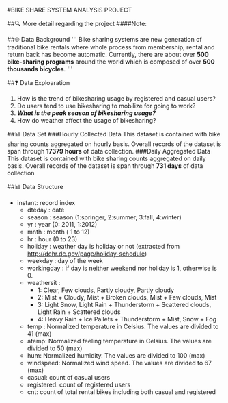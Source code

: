#BIKE SHARE SYSTEM ANALYSIS PROJECT

##🔍 More detail regarding the project
####Note: 

##🌐 Data Background
'''
Bike sharing systems are new generation of traditional bike rentals where whole process from membership, rental and return 
back has become automatic. Currently, there are about over **500 bike-sharing programs** around the world which is composed of 
over **500 thousands bicycles**.
'''

##❓ Data Exploaration
1. How is the trend of bikesharing usage by registered and casual users?
2. Do users tend to use bikesharing to mobilize for going to work?
3. ***What is the peak season of bikesharing usage?***
4. How do weather affect the usage of bikesharing?

##📊 Data Set
###Hourly Collected Data
This dataset is contained with bike sharing counts aggregated on hourly basis. Overall records of the dataset is span through **17379 hours** of data collection.
###Daily Aggregated Data
This dataset is contained with  bike sharing counts aggregated on daily basis. Overall records of the dataset is span through **731 days** of data collection

##📊 Data Structure
  - instant: record index
	- dteday : date
	- season : season (1:springer, 2:summer, 3:fall, 4:winter)
	- yr : year (0: 2011, 1:2012)
	- mnth : month ( 1 to 12)
	- hr : hour (0 to 23)
	- holiday : weather day is holiday or not (extracted from http://dchr.dc.gov/page/holiday-schedule)
	- weekday : day of the week
	- workingday : if day is neither weekend nor holiday is 1, otherwise is 0.
  	+ weathersit : 
  		- 1: Clear, Few clouds, Partly cloudy, Partly cloudy
  		- 2: Mist + Cloudy, Mist + Broken clouds, Mist + Few clouds, Mist
  		- 3: Light Snow, Light Rain + Thunderstorm + Scattered clouds, Light Rain + Scattered clouds
  		- 4: Heavy Rain + Ice Pallets + Thunderstorm + Mist, Snow + Fog
	- temp : Normalized temperature in Celsius. The values are divided to 41 (max)
	- atemp: Normalized feeling temperature in Celsius. The values are divided to 50 (max)
	- hum: Normalized humidity. The values are divided to 100 (max)
	- windspeed: Normalized wind speed. The values are divided to 67 (max)
	- casual: count of casual users
	- registered: count of registered users
	- cnt: count of total rental bikes including both casual and registered

